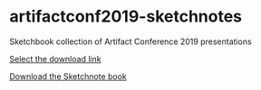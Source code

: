 # artifactconf2019-sketchnotes
Sketchbook collection of Artifact Conference 2019 presentations

[Select the download link](https://github.com/artifactconf/artifactconf2019-sketchnotes/blob/master/readme.png?raw=true)

[Download the Sketchnote book](https://github.com/artifactconf/artifactconf2019-sketchnotes/blob/master/books/artifactconf2019sketchnotes.epub)
